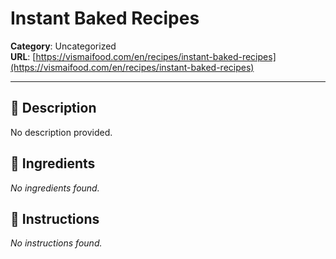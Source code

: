 # Instant Baked Recipes

**Category**: Uncategorized  
**URL**: [https://vismaifood.com/en/recipes/instant-baked-recipes](https://vismaifood.com/en/recipes/instant-baked-recipes)  


---

## 📝 Description
No description provided.



## 🧂 Ingredients
*No ingredients found.*

## 🍳 Instructions
*No instructions found.*


